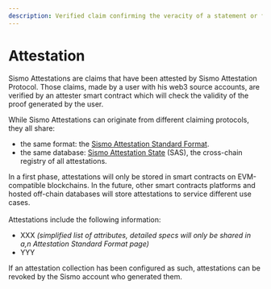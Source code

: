 ```yaml
---
description: Verified claim confirming the veracity of a statement or fact
---
```


# Attestation

Sismo Attestations are claims that have been attested by Sismo Attestation Protocol. Those claims, made by a user with his web3 source accounts, are verified by an attester smart contract which will check the validity of the proof generated by the user.

While Sismo Attestations can originate from different claiming protocols, they all share:

* the same format: the [Sismo Attestation Standard Format](../../architecture/sismo-attestations-state/attestation-standard-format.md).
* the same database: [Sismo Attestation State](../../archive/sismo-attestations-state.md) (SAS), the cross-chain registry of all attestations.

In a first phase, attestations will only be stored in smart contracts on EVM-compatible blockchains. In the future, other smart contracts platforms and hosted off-chain databases will store attestations to service different use cases.\
\
Attestations include the following information:

* XXX _(simplified list of attributes, detailed specs will only be shared in a,n Attestation Standard Format page)_
* YYY

If an attestation collection has been configured as such, attestations can be revoked by the Sismo account who generated them.
